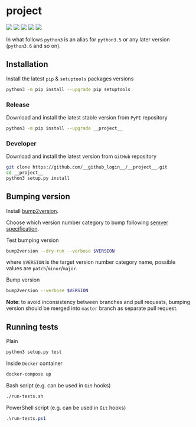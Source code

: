 __project__
===========

[![](https://travis-ci.org/__github_login__/__project__.svg?branch=master)](https://travis-ci.org/__github_login__/__project__ "Travis CI")
[![](https://ci.appveyor.com/api/projects/status/github/__github_login__/__project__?branch=master&svg=true)](https://ci.appveyor.com/project/__github_login__/__project__ "AppVeyor")
[![](https://codecov.io/gh/__github_login__/__project__/branch/master/graph/badge.svg)](https://codecov.io/gh/__github_login__/__project__ "Codecov")
[![](https://img.shields.io/github/license/__github_login__/__project__.svg)](https://github.com/__github_login__/__project__/blob/master/LICENSE "License")
[![](https://badge.fury.io/py/__project__.svg)](https://badge.fury.io/py/__project__ "PyPI")

In what follows `python3` is an alias for `python3.5` or any later
version (`python3.6` and so on).

Installation
------------

Install the latest `pip` & `setuptools` packages versions

```bash
python3 -m pip install --upgrade pip setuptools
```

### Release

Download and install the latest stable version from `PyPI` repository

```bash
python3 -m pip install --upgrade __project__
```

### Developer

Download and install the latest version from `GitHub` repository

```bash
git clone https://github.com/__github_login__/__project__.git
cd __project__
python3 setup.py install
```

Bumping version
---------------

Install
[bump2version](https://github.com/c4urself/bump2version#installation).

Choose which version number category to bump following [semver
specification](http://semver.org/).

Test bumping version

```bash
bump2version --dry-run --verbose $VERSION
```

where `$VERSION` is the target version number category name, possible
values are `patch`/`minor`/`major`.

Bump version

```bash
bump2version --verbose $VERSION
```

**Note**: to avoid inconsistency between branches and pull requests,
bumping version should be merged into `master` branch as separate pull
request.

Running tests
-------------

Plain

```bash
python3 setup.py test
```

Inside `Docker` container

```bash
docker-compose up
```

Bash script (e.g. can be used in `Git` hooks)

```bash
./run-tests.sh
```

PowerShell script (e.g. can be used in `Git` hooks)

```powershell
.\run-tests.ps1
```
